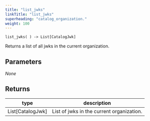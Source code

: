 ```yaml
---
title: "list_jwks"
linkTitle: "list_jwks"
superheading: "catalog_organization."
weight: 100
---
```


``list_jwks( ) -> List[CatalogJwk]``

Returns a list of all jwks in the current organization.

## Parameters

_None_

## Returns

| type |	description |
| -- | -- |
| List[CatalogJwk]	| List of jwks in the current organization. |
